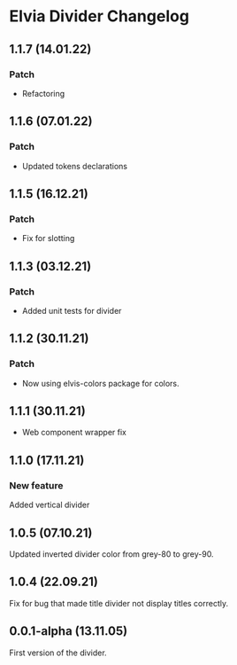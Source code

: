 # Elvia Divider Changelog

## 1.1.7 (14.01.22)

### Patch

- Refactoring

## 1.1.6 (07.01.22)

### Patch

- Updated tokens declarations

## 1.1.5 (16.12.21)

### Patch

- Fix for slotting

## 1.1.3 (03.12.21)

### Patch

- Added unit tests for divider

## 1.1.2 (30.11.21)

### Patch

- Now using elvis-colors package for colors.

## 1.1.1 (30.11.21)

- Web component wrapper fix

## 1.1.0 (17.11.21)

### New feature

Added vertical divider

## 1.0.5 (07.10.21)

Updated inverted divider color from grey-80 to grey-90.

## 1.0.4 (22.09.21)

Fix for bug that made title divider not display titles correctly.

## 0.0.1-alpha (13.11.05)

First version of the divider.
